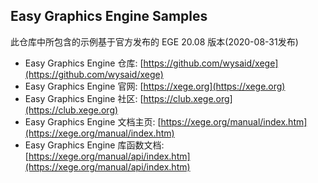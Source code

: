## Easy Graphics Engine Samples

此仓库中所包含的示例基于官方发布的 EGE 20.08 版本(2020-08-31发布)

* Easy Graphics Engine 仓库: [https://github.com/wysaid/xege](https://github.com/wysaid/xege)
* Easy Graphics Engine 官网: [https://xege.org](https://xege.org)
* Easy Graphics Engine 社区: [https://club.xege.org](https://club.xege.org)
* Easy Graphics Engine 文档主页: [https://xege.org/manual/index.htm](https://xege.org/manual/index.htm)
* Easy Graphics Engine 库函数文档: [https://xege.org/manual/api/index.htm](https://xege.org/manual/api/index.htm)

